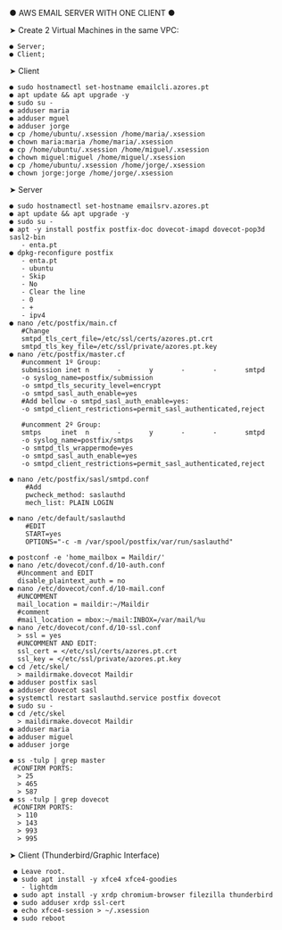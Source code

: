 ● AWS EMAIL SERVER WITH ONE CLIENT ●

➤ Create 2 Virtual Machines in the same VPC:
   
    ● Server;
    ● Client;
   
➤ Client 

    ● sudo hostnamectl set-hostname emailcli.azores.pt
    ● apt update && apt upgrade -y
    ● sudo su -
    ● adduser maria
    ● adduser mguel
    ● adduser jorge
    ● cp /home/ubuntu/.xsession /home/maria/.xsession
    ● chown maria:maria /home/maria/.xsession
    ● cp /home/ubuntu/.xsession /home/miguel/.xsession
    ● chown miguel:miguel /home/miguel/.xsession
    ● cp /home/ubuntu/.xsession /home/jorge/.xsession
    ● chown jorge:jorge /home/jorge/.xsession
    
➤ Server

    ● sudo hostnamectl set-hostname emailsrv.azores.pt
    ● apt update && apt upgrade -y
    ● sudo su -
    ● apt -y install postfix postfix-doc dovecot-imapd dovecot-pop3d sasl2-bin
       - enta.pt
    ● dpkg-reconfigure postfix
       - enta.pt
       - ubuntu
       - Skip
       - No
       - Clear the line
       - 0
       - +
       - ipv4
    ● nano /etc/postfix/main.cf
       #Change
       smtpd_tls_cert_file=/etc/ssl/certs/azores.pt.crt
       smtpd_tls_key_file=/etc/ssl/private/azores.pt.key
    ● nano /etc/postfix/master.cf
       #uncomment 1º Group:
       submission inet n       -       y       -       -       smtpd
       -o syslog_name=postfix/submission
       -o smtpd_tls_security_level=encrypt
       -o smtpd_sasl_auth_enable=yes
       #Add bellow -o smtpd_sasl_auth_enable=yes:
       -o smtpd_client_restrictions=permit_sasl_authenticated,reject
       
       #uncomment 2º Group:
       smtps     inet  n       -       y       -       -       smtpd
       -o syslog_name=postfix/smtps
       -o smtpd_tls_wrappermode=yes
       -o smtpd_sasl_auth_enable=yes
       -o smtpd_client_restrictions=permit_sasl_authenticated,reject
       
    ● nano /etc/postfix/sasl/smtpd.conf
        #Add
        pwcheck_method: saslauthd
        mech_list: PLAIN LOGIN
     
    ● nano /etc/default/saslauthd
        #EDIT
        START=yes
        OPTIONS="-c -m /var/spool/postfix/var/run/saslauthd"
        
    ● postconf -e 'home_mailbox = Maildir/'
    ● nano /etc/dovecot/conf.d/10-auth.conf
      #Uncomment and EDIT
      disable_plaintext_auth = no
    ● nano /etc/dovecot/conf.d/10-mail.conf
      #UNCOMMENT
      mail_location = maildir:~/Maildir
      #comment
      #mail_location = mbox:~/mail:INBOX=/var/mail/%u
    ● nano /etc/dovecot/conf.d/10-ssl.conf
      > ssl = yes
      #UNCOMMENT AND EDIT:
      ssl_cert = </etc/ssl/certs/azores.pt.crt
      ssl_key = </etc/ssl/private/azores.pt.key
    ● cd /etc/skel/
      > maildirmake.dovecot Maildir
    ● adduser postfix sasl
    ● adduser dovecot sasl
    ● systemctl restart saslauthd.service postfix dovecot
    ● sudo su -
    ● cd /etc/skel
      > maildirmake.dovecot Maildir
    ● adduser maria
    ● adduser miguel
    ● adduser jorge
    
    ● ss -tulp | grep master
     #CONFIRM PORTS:
      > 25
      > 465
      > 587
    ● ss -tulp | grep dovecot
     #CONFIRM PORTS:
      > 110
      > 143
      > 993
      > 995
      
      
➤ Client (Thunderbird/Graphic Interface)

     ● Leave root.
     ● sudo apt install -y xfce4 xfce4-goodies
       - lightdm
     ● sudo apt install -y xrdp chromium-browser filezilla thunderbird
     ● sudo adduser xrdp ssl-cert
     ● echo xfce4-session > ~/.xsession
     ● sudo reboot
